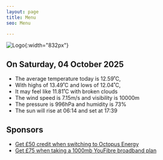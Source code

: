 ```yaml
---
layout: page
title: Menu
seo: Menu

---
```


![Logo](/images/logo.jpg){:width="832px"}

<!-- weather_marker starts -->
## On Saturday, 04 October 2025

- The average temperature today is 12.59˚C,
- With highs of 13.49˚C and lows of 12.04˚C,
- It may feel like 11.81˚C with broken clouds
- The wind speed is 7.15m/s and visibility is 10000m
- The pressure is 996hPa and humidity is 73%
- The sun will rise at 06:14 and set at 17:39

<!-- weather_marker ends -->

## Sponsors

- [Get £50 credit when switching to Octopus Energy](https://bit.ly/3oD1nnS)
- [Get £75 when taking a 1000mb YouFibre broadband plan](https://aklam.io/91zWhU?)
